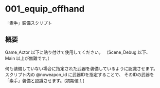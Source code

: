 # 001_equip_offhand
「素手」装備スクリプト

## 概要
Game_Actor 以下に貼り付けて使用してください。
（Scene_Debug 以下、Main 以上が無難です。）

何も装備していない場合に指定された武器を装備しているように認識させます。
スクリプト内の @noweapon_id に武器IDを指定することで、
そのIDの武器を「素手」装備と認識させます。(初期値１)
